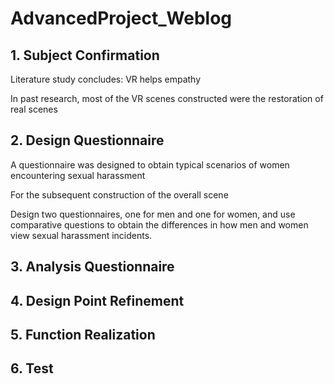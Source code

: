 # AdvancedProject_Weblog 
## 1. Subject Confirmation

Literature study concludes: VR helps empathy

In past research, most of the VR scenes constructed were the restoration of real scenes

## 2. Design Questionnaire

A questionnaire was designed to obtain typical scenarios of women encountering sexual harassment

For the subsequent construction of the overall scene

Design two questionnaires, one for men and one for women, and use comparative questions to obtain the differences in how men and women view sexual harassment incidents.

## 3. Analysis Questionnaire
## 4. Design Point Refinement
## 5. Function Realization
## 6. Test
